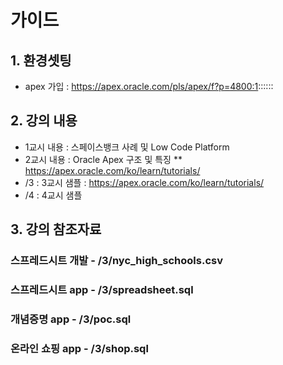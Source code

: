 # 가이드

## 1. 환경셋팅
* apex 가입 : https://apex.oracle.com/pls/apex/f?p=4800:1::::::


## 2. 강의 내용
*  1교시 내용 : 스페이스뱅크 사례 및 Low Code Platform 
*  2교시 내용 : Oracle Apex 구조 및 특징
**  https://apex.oracle.com/ko/learn/tutorials/
* /3 : 3교시 샘플 : https://apex.oracle.com/ko/learn/tutorials/
* /4 : 4교시 샘플


## 3. 강의 참조자료
###	스프레드시트 개발 - /3/nyc_high_schools.csv
###	스프레드시트 app - /3/spreadsheet.sql
###	개념증명 app - /3/poc.sql
###	온라인 쇼핑 app - /3/shop.sql